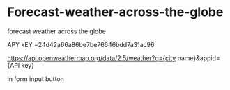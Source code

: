 # Forecast-weather-across-the-globe
forecast weather across the globe

APY kEY =24d42a66a86be7be76646bdd7a31ac96

https://api.openweathermap.org/data/2.5/weather?q={city name}&appid={API key}


in form 
input 
button 
